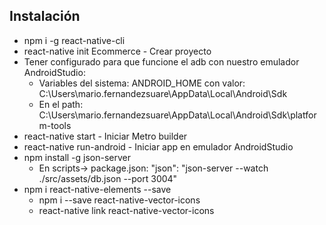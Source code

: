 Instalación
------------
-	npm i -g react-native-cli
-	react-native init Ecommerce - Crear proyecto
-   Tener configurado para que funcione el adb con nuestro emulador AndroidStudio:
    -	Variables del sistema: ANDROID_HOME con valor: C:\Users\mario.fernandezsuare\AppData\Local\Android\Sdk
    -	En el path: C:\Users\mario.fernandezsuare\AppData\Local\Android\Sdk\platform-tools
-    react-native start - Iniciar Metro builder
-    react-native run-android - Iniciar app en emulador AndroidStudio
-   npm install -g json-server
    -   En scripts-> package.json: "json": "json-server --watch ./src/assets/db.json  --port 3004"
-   npm i react-native-elements --save
    -   npm i --save react-native-vector-icons
    -   react-native link react-native-vector-icons